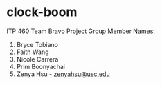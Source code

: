 # clock-boom
ITP 460 Team Bravo Project
Group Member Names:
1. Bryce Tobiano
2. Faith Wang
3. Nicole Carrera
4. Prim Boonyachai 
5. Zenya Hsu - zenyahsu@usc.edu
